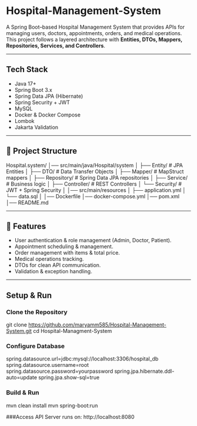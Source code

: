 # Hospital-Management-System

A Spring Boot–based Hospital Management System that provides APIs for managing users, doctors, appointments, orders, and medical operations.  
This project follows a layered architecture with **Entities, DTOs, Mappers, Repositories, Services, and Controllers**.

---
## Tech Stack
- Java 17+
- Spring Boot 3.x
- Spring Data JPA (Hibernate)
- Spring Security + JWT
- MySQL
- Docker & Docker Compose
- Lombok
- Jakarta Validation
---
## 📂 Project Structure
Hospital.system/
│── src/main/java/Hospital/system
│   ├── Entity/        # JPA Entities
│   ├── DTO/           # Data Transfer Objects
│   ├── Mapper/        # MapStruct mappers
│   ├── Repository/    # Spring Data JPA repositories
│   ├── Service/       # Business logic
│   ├── Controller/    # REST Controllers
│   └── Security/      # JWT + Spring Security
│
│── src/main/resources
│   ├── application.yml
│   └── data.sql
│
│── Dockerfile
│── docker-compose.yml
│── pom.xml
│── README.md

---

## 🚀 Features
- User authentication & role management (Admin, Doctor, Patient).
- Appointment scheduling & management.
- Order management with items & total price.
- Medical operations tracking.
- DTOs for clean API communication.
- Validation & exception handling.
  
---
## Setup & Run

### Clone the Repository
git clone https://github.com/maryamm585/Hospital-Management-System.git
cd Hospital-Managment-System

### Configure Database

spring.datasource.url=jdbc:mysql://localhost:3306/hospital_db
spring.datasource.username=root
spring.datasource.password=yourpassword
spring.jpa.hibernate.ddl-auto=update
spring.jpa.show-sql=true

### Build & Run

mvn clean install
mvn spring-boot:run

###Access API
Server runs on: http://localhost:8080

